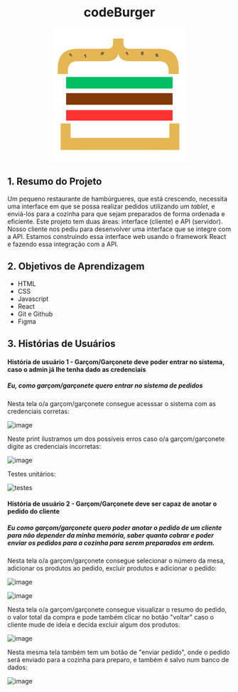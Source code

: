 # <div align="center"> codeBurger </div>

<div align="center"> <img src= "src/img/burger.png" width ="300px" height = "300px"/></div>

## 1. Resumo do Projeto

Um pequeno restaurante de hambúrgueres, que está crescendo, necessita uma
interface em que se possa realizar pedidos utilizando um _tablet_, e enviá-los
para a cozinha para que sejam preparados de forma ordenada e eficiente. Este projeto 
tem duas áreas: interface (cliente) e API (servidor). Nosso cliente nos pediu para 
desenvolver uma interface que se integre com a API. Estamos construindo essa interface 
web usando o framework React e fazendo essa integração com a API.

## 2. Objetivos de Aprendizagem

* HTML
* CSS
* Javascript
* React
* Git e Github
* Figma

## 3. Histórias de Usuários

#### História de usuário 1 - Garçom/Garçonete deve poder entrar no sistema, caso o admin já lhe tenha dado as credenciais

##### Eu, como garçom/garçonete quero entrar no sistema de pedidos

Nesta tela o/a garçom/garçonete consegue acesssar o sistema com as credenciais corretas:

![image](https://github.com/Bru-Silveira/SAP-code-burguer/assets/122562513/e47c607c-1caa-4fb9-857c-8d2253555f70)

Neste print ilustramos um dos possíveis erros caso o/a garçom/garçonete digite as credenciais incorretas:

![image](https://github.com/Bru-Silveira/SAP-code-burguer/assets/122562513/09a18c76-a7f7-49e8-b4f9-3f4a991fe2fc)

Testes unitários:

![testes](https://github.com/Bru-Silveira/SAP-code-burguer/assets/122562513/5f49dbc4-7ded-4b92-956a-4775ee20da98)


#### História de usuário 2 - Garçom/Garçonete deve ser capaz de anotar o pedido do cliente

##### Eu como garçom/garçonete quero poder anotar o pedido de um cliente para não depender da minha memória, saber quanto cobrar e poder enviar os pedidos para a cozinha para serem preparados em ordem.

Nesta tela o/a garçom/garçonete consegue selecionar o número da mesa, adicionar os produtos ao pedido, excluir produtos e adicionar o pedido:

![image](https://github.com/Bru-Silveira/SAP-code-burguer/assets/122562513/78821253-331e-4338-83b2-8b4cc14eb388)

![image](https://github.com/Bru-Silveira/SAP-code-burguer/assets/122562513/99e16bd1-9413-4525-81f6-5c3ddfbea1e7)

Nesta tela o/a garçom/garçonete consegue visualizar o resumo do pedido, o valor total da compra e pode também clicar no botão "voltar" caso o cliente mude de ideia e decida excluir algum dos produtos:

![image](https://github.com/Bru-Silveira/SAP-code-burguer/assets/122562513/91fb4f7e-1ab2-4bef-8e65-6f7554bea120)

Nesta mesma tela também tem um botão de "enviar pedido", onde o pedido será enviado para a cozinha para preparo, e também é salvo num banco de dados:

![image](https://github.com/Bru-Silveira/SAP-code-burguer/assets/122562513/e4731bab-0c99-4f14-aead-562293f137ce)














